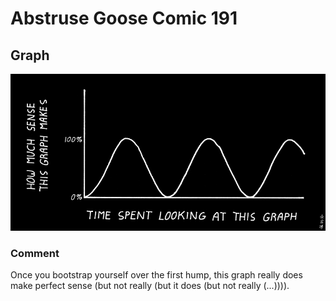 # Abstruse Goose Comic 191
## Graph

![image](obligatory_graph_comic.png)
### Comment
Once you bootstrap yourself over the first hump, this graph really does make perfect sense (but not really (but it does (but not really (...)))).
